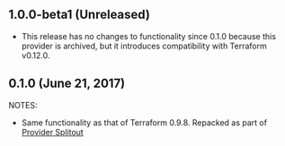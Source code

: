 ## 1.0.0-beta1 (Unreleased)

* This release has no changes to functionality since 0.1.0 because this provider is archived, but it introduces compatibility with Terraform v0.12.0.

## 0.1.0 (June 21, 2017)

NOTES:

* Same functionality as that of Terraform 0.9.8. Repacked as part of [Provider Splitout](https://www.hashicorp.com/blog/upcoming-provider-changes-in-terraform-0-10/)
